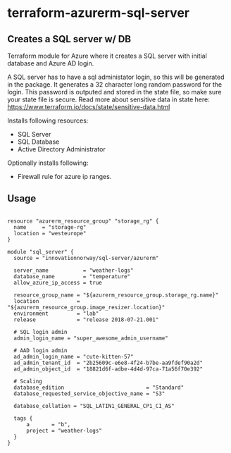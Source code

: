 # terraform-azurerm-sql-server

## Creates a SQL server w/ DB
Terraform module for Azure where it creates a SQL server with initial database and Azure AD login. 

A SQL server has to have a sql administator login, so this will be generated in the package. It generates a 32 character long random password for the login. This password is outputed and stored in the state file, so make sure your state file is secure. Read more about sensitive data in state here: https://www.terraform.io/docs/state/sensitive-data.html

Installs following resources:
- SQL Server
- SQL Database
- Active Directory Administrator

Optionally installs following: 
- Firewall rule for azure ip ranges. 

## Usage

```hcl

resource "azurerm_resource_group" "storage_rg" {
  name     = "storage-rg"
  location = "westeurope"
}

module "sql_server" {
  source = "innovationnorway/sql-server/azurerm"

  server_name           = "weather-logs"
  database_name         = "temperature"
  allow_azure_ip_access = true

  resource_group_name = "${azurerm_resource_group.storage_rg.name}"
  location            = "${azurerm_resource_group.image_resizer.location}"
  environment         = "lab"
  release             = "release 2018-07-21.001"

  # SQL login admin
  admin_login_name = "super_awesome_admin_username"

  # AAD login admin
  ad_admin_login_name = "cute-kitten-57"
  ad_admin_tenant_id  = "2b25609c-e6e8-4f24-b7be-aa9fdef90a2d"
  ad_admin_object_id  = "18821d6f-adbe-4d4d-97ca-71a56f70e392"

  # Scaling
  database_edition                          = "Standard"
  database_requested_service_objective_name = "S3"

  database_collation = "SQL_LATIN1_GENERAL_CP1_CI_AS"

  tags {
      a       = "b",
      project = "weather-logs"
  }
}

```